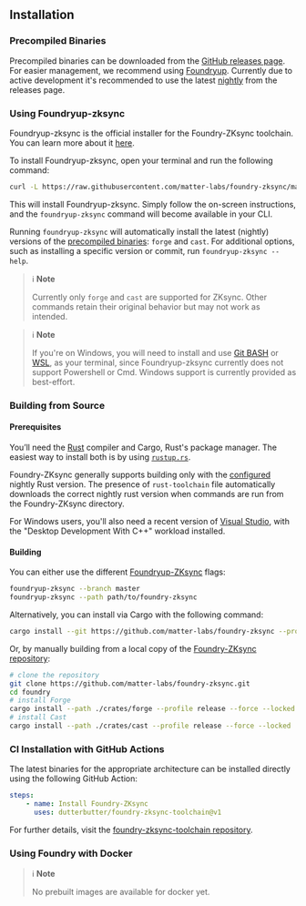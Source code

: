 ## Installation

<!-- If you encounter any issues during installation, refer to the [FAQ](../faq.md) for assistance. -->

### Precompiled Binaries

Precompiled binaries can be downloaded from the [GitHub releases page](https://github.com/matter-labs/foundry-zksync/releases). For easier management, we recommend using [Foundryup](#using-foundryup-zksync).
Currently due to active development it's recommended to use the latest [nightly](https://github.com/matter-labs/foundry-zksync/releases/tag/nightly) from the releases page.

### Using Foundryup-zksync

Foundryup-zksync is the official installer for the Foundry-ZKsync toolchain. You can learn more about it [here](https://github.com/matter-labs/foundry-zksync/blob/main/foundryup-zksync/README.md).

To install Foundryup-zksync, open your terminal and run the following command:

```sh
curl -L https://raw.githubusercontent.com/matter-labs/foundry-zksync/main/install-foundry-zksync | bash
```

This will install Foundryup-zksync. Simply follow the on-screen instructions, and the `foundryup-zksync` command will become available in your CLI.

Running `foundryup-zksync` will automatically install the latest (nightly) versions of the [precompiled binaries](#precompiled-binaries): `forge` and `cast`. For additional options, such as installing a specific version or commit, run `foundryup-zksync --help`.

> ℹ️ **Note**
>
> Currently only `forge` and `cast` are supported for ZKsync. Other commands retain their original behavior but may not work as intended.

> ℹ️ **Note**
>
> If you're on Windows, you will need to install and use [Git BASH](https://gitforwindows.org/) or [WSL](https://learn.microsoft.com/en-us/windows/wsl/install),
> as your terminal, since Foundryup-zksync currently does not support Powershell or Cmd. Windows support is currently provided as best-effort.

### Building from Source

#### Prerequisites

You’ll need the [Rust](https://rust-lang.org) compiler and Cargo, Rust's package manager. The easiest way to install both is by using [`rustup.rs`](https://rustup.rs/).

Foundry-ZKsync generally supports building only with the [configured](https://github.com/matter-labs/foundry-zksync/blob/main/rust-toolchain) nightly Rust version.
The presence of `rust-toolchain` file automatically downloads the correct nightly rust version when commands are run from the Foundry-ZKsync directory.

For Windows users, you'll also need a recent version of [Visual Studio](https://visualstudio.microsoft.com/downloads/), with the "Desktop Development With C++" workload installed.

#### Building

You can either use the different [Foundryup-ZKsync](#using-foundryup) flags:

```sh
foundryup-zksync --branch master
foundryup-zksync --path path/to/foundry-zksync
```

Alternatively, you can install via Cargo with the following command:

```sh
cargo install --git https://github.com/matter-labs/foundry-zksync --profile release --locked forge cast
```

Or, by manually building from a local copy of the [Foundry-ZKsync repository](https://github.com/matter-labs/foundry-zksync):

```sh
# clone the repository
git clone https://github.com/matter-labs/foundry-zksync.git
cd foundry
# install Forge
cargo install --path ./crates/forge --profile release --force --locked
# install Cast
cargo install --path ./crates/cast --profile release --force --locked
```

### CI Installation with GitHub Actions

The latest binaries for the appropriate architecture can be installed directly using the following GitHub Action:

```yaml
steps:
    - name: Install Foundry-ZKsync
      uses: dutterbutter/foundry-zksync-toolchain@v1
```

For further details, visit the [foundry-zksync-toolchain repository](https://github.com/dutterbutter/foundry-zksync-toolchain).

### Using Foundry with Docker

> ℹ️ **Note**
>
> No prebuilt images are available for docker yet.
